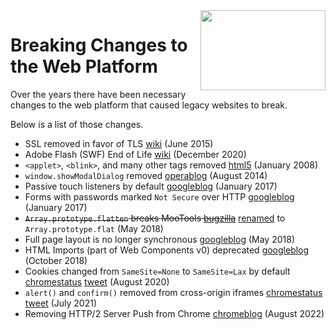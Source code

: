<img width="200" height="128" src="https://i.imgur.com/UZ5yFcp.jpg" align="right">

# Breaking Changes to the Web Platform

Over the years there have been necessary changes to the web platform that caused legacy websites to break.

Below is a list of those changes.

* SSL removed in favor of TLS [wiki](https://en.wikipedia.org/wiki/Transport_Layer_Security#SSL_1.0,_2.0,_and_3.0) (June 2015)
* Adobe Flash (SWF) End of Life [wiki](https://en.wikipedia.org/wiki/Adobe_Flash#End_of_life) (December 2020)
* `<applet>`, `<blink>`, and many other tags removed [html5](https://www.w3.org/TR/html5/obsolete.html) (January 2008)
* `window.showModalDialog` removed [operablog](https://dev.opera.com/blog/showmodaldialog/) (August 2014)
* Passive touch listeners by default [googleblog](https://developers.google.com/web/updates/2017/01/scrolling-intervention) (January 2017)
* Forms with passwords marked `Not Secure` over HTTP [googleblog](https://security.googleblog.com/2016/09/moving-towards-more-secure-web.html) (January 2017)
* ~~`Array.prototype.flatten` breaks MooTools [bugzilla](https://bugzilla.mozilla.org/show_bug.cgi?id=1443630)~~ [renamed](https://developers.google.com/web/updates/2018/03/smooshgate) to `Array.prototype.flat` (May 2018)
* Full page layout is no longer synchronous [googleblog](https://developers.google.com/web/updates/2018/07/site-isolation#full-page_layout_is_no_longer_synchronous) (May 2018)
* HTML Imports (part of Web Components v0) deprecated [googleblog](https://developers.google.com/web/updates/2018/09/chrome-70-deps-rems) (October 2018)
* Cookies changed from `SameSite=None` to `SameSite=Lax` by default [chromestatus](https://www.chromestatus.com/feature/5088147346030592) [tweet](https://twitter.com/simonw/status/1422366158171238400) (August 2020)
* `alert()` and `confirm()` removed from cross-origin iframes [chromestatus](https://www.chromestatus.com/feature/5148698084376576) [tweet](https://twitter.com/chriscoyier/status/1420027533005836298) (July 2021)
* Removing HTTP/2 Server Push from Chrome [chromeblog](https://developer.chrome.com/blog/removing-push/) (August 2022)
